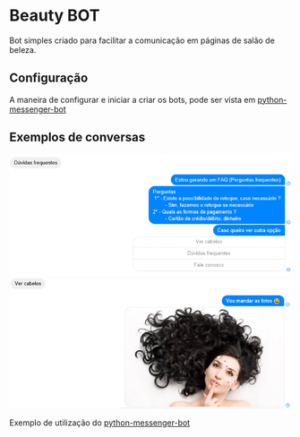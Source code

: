 # Beauty BOT

Bot simples criado para facilitar a comunicação em páginas de salão de beleza.

## Configuração

A maneira de configurar e iniciar a criar os bots, pode ser vista em [python-messenger-bot](https://github.com/M3nin0/python-messenger-bot)

## Exemplos de conversas

![Chat 1](https://github.com/M3nin0/beauty-bot/blob/master/examples/chat_1.PNG)
![Chat 2](https://github.com/M3nin0/beauty-bot/blob/master/examples/chat_2.PNG)

Exemplo de utilização do [python-messenger-bot](https://github.com/M3nin0/python-messenger-bot)
